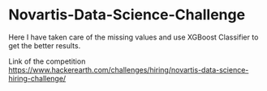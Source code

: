 # Novartis-Data-Science-Challenge

Here I have taken care of the missing values and use XGBoost Classifier to get the better results.

Link of the competition https://www.hackerearth.com/challenges/hiring/novartis-data-science-hiring-challenge/ 


